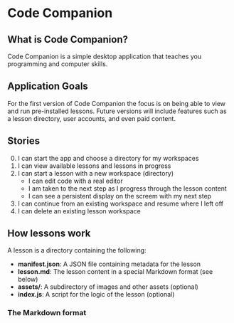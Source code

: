 # Code Companion

## What is Code Companion?

Code Companion is a simple desktop application that teaches you programming and computer skills.

## Application Goals

For the first version of Code Companion the focus is on being able to view and run pre-installed lessons. Future versions will include features such as a lesson directory, user accounts, and even paid content.

## Stories

0. I can start the app and choose a directory for my workspaces
1. I can view available lessons and lessons in progress
2. I can start a lesson with a new workspace (directory)
    - I can edit code with a real editor
    - I am taken to the next step as I progress through the lesson content
    - I can see a persistent display on the screem with my next step
3. I can continue from an existing workspace and resume where I left off
4. I can delete an existing lesson workspace

## How lessons work

A lesson is a directory containing the following:

- **manifest.json**: A JSON file containing metadata for the lesson
- **lesson.md**: The lesson content in a special Markdown format (see below)
- **assets/**: A subdirectory of images and other assets (optional)
- **index.js**: A script for the logic of the lesson (optional)

### The Markdown format

